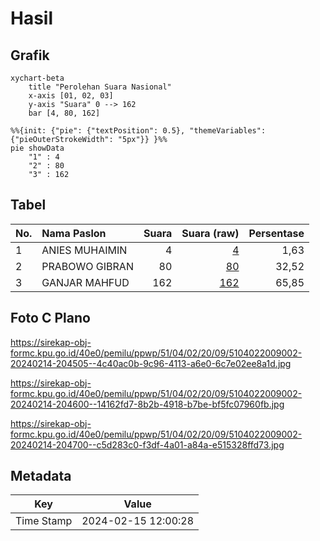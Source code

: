 # Hasil

## Grafik

```mermaid
xychart-beta
    title "Perolehan Suara Nasional"
    x-axis [01, 02, 03]
    y-axis "Suara" 0 --> 162
    bar [4, 80, 162]
```

```mermaid
%%{init: {"pie": {"textPosition": 0.5}, "themeVariables": {"pieOuterStrokeWidth": "5px"}} }%%
pie showData
    "1" : 4
    "2" : 80
    "3" : 162
```

## Tabel

| No. | Nama Paslon    | Suara | Suara (raw) | Persentase |
|:--- |:-------------- | -----:| -----------:| ----------:|
| 1   | ANIES MUHAIMIN | 4     | [4][p-1]    | 1,63       |
| 2   | PRABOWO GIBRAN | 80    | [80][p-2]   | 32,52      |
| 3   | GANJAR MAHFUD  | 162   | [162][p-3]  | 65,85      |


[p-1]: https://github.com/gigit-pemilu/pemilu-2024/blob/main/pilpres/hitung-suara/sub/51-bali/sub/04-gianyar/sub/02-blahbatuh/sub/2009-bona/sub/002-tps/sub/paslon-1.txt
[p-2]: https://github.com/gigit-pemilu/pemilu-2024/blob/main/pilpres/hitung-suara/sub/51-bali/sub/04-gianyar/sub/02-blahbatuh/sub/2009-bona/sub/002-tps/sub/paslon-2.txt
[p-3]: https://github.com/gigit-pemilu/pemilu-2024/blob/main/pilpres/hitung-suara/sub/51-bali/sub/04-gianyar/sub/02-blahbatuh/sub/2009-bona/sub/002-tps/sub/paslon-3.txt

## Foto C Plano

https://sirekap-obj-formc.kpu.go.id/40e0/pemilu/ppwp/51/04/02/20/09/5104022009002-20240214-204505--4c40ac0b-9c96-4113-a6e0-6c7e02ee8a1d.jpg

https://sirekap-obj-formc.kpu.go.id/40e0/pemilu/ppwp/51/04/02/20/09/5104022009002-20240214-204600--14162fd7-8b2b-4918-b7be-bf5fc07960fb.jpg

https://sirekap-obj-formc.kpu.go.id/40e0/pemilu/ppwp/51/04/02/20/09/5104022009002-20240214-204700--c5d283c0-f3df-4a01-a84a-e515328ffd73.jpg


## Metadata

| Key        | Value               |
| ---------- | ------------------- |
| Time Stamp | 2024-02-15 12:00:28 |



